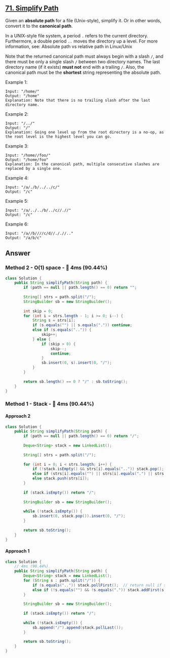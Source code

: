 ## [71. Simplify Path](https://leetcode.com/problems/simplify-path/)

Given an **absolute path** for a file (Unix-style), simplify it. Or in other words, convert it to the **canonical path**.

In a UNIX-style file system, a period `.` refers to the current directory. Furthermore, a double period `..` moves the directory up a level. For more information, see: Absolute path vs relative path in Linux/Unix

Note that the returned canonical path must always begin with a slash `/`, and there must be only a single slash `/` between two directory names. The last directory name (if it exists) **must not** end with a trailing `/`. Also, the canonical path must be the **shortest** string representing the absolute path.

 

Example 1:
```
Input: "/home/"
Output: "/home"
Explanation: Note that there is no trailing slash after the last directory name.
```
Example 2:
```
Input: "/../"
Output: "/"
Explanation: Going one level up from the root directory is a no-op, as the root level is the highest level you can go.
```
Example 3:
```
Input: "/home//foo/"
Output: "/home/foo"
Explanation: In the canonical path, multiple consecutive slashes are replaced by a single one.
```
Example 4:
```
Input: "/a/./b/../../c/"
Output: "/c"
```
Example 5:
```
Input: "/a/../../b/../c//.//"
Output: "/c"
```
Example 6:
```
Input: "/a//b////c/d//././/.."
Output: "/a/b/c"
```

## Answer
### Method 2 - O(1) space - :rocket: 4ms (90.44%)

```java
class Solution {
    public String simplifyPath(String path) {
        if (path == null || path.length() == 0) return "";
        
        String[] strs = path.split("/");
        StringBuilder sb = new StringBuilder();
        
        int skip = 0;
        for (int i = strs.length - 1; i >= 0; i--) {
            String s = strs[i];
            if (s.equals("") || s.equals(".")) continue;
            else if (s.equals("..")) {
                skip++;
            } else {
                if (skip > 0) {
                    skip--;
                    continue;
                }
                sb.insert(0, s).insert(0, "/");
            }
        }
        
        return sb.length() == 0 ? "/" : sb.toString();
    }
}
```

### Method 1 - Stack - :rocket: 4ms (90.44%)

#### Approach 2

```java
class Solution {
    public String simplifyPath(String path) {
        if (path == null || path.length() == 0) return "/";
        
        Deque<String> stack = new LinkedList();
        
        String[] strs = path.split("/");
        
        for (int i = 0; i < strs.length; i++) {
            if (!stack.isEmpty() && strs[i].equals("..")) stack.pop();
            else if (strs[i].equals("") || strs[i].equals(".") || strs[i].equals("..")) continue;
            else stack.push(strs[i]);
        }
        
        if (stack.isEmpty()) return "/";
        
        StringBuilder sb = new StringBuilder();
        
        while (!stack.isEmpty()) {
            sb.insert(0, stack.pop()).insert(0, "/");
        }
        
        return sb.toString();
    }
}
```

#### Approach 1
```java
class Solution {
    // 4ms (90.44%)
    public String simplifyPath(String path) {
        Deque<String> stack = new LinkedList();
        for (String s : path.split("/")) {
            if (s.equals("..")) stack.pollFirst();  // return null if stack is empty
            else if (!s.equals("") && !s.equals(".")) stack.addFirst(s);   
        }
        
        StringBuilder sb = new StringBuilder();
        
        if (stack.isEmpty()) return "/";
        
        while (!stack.isEmpty()) {
            sb.append("/").append(stack.pollLast());
        }
        
        return sb.toString();
    }
}
```
